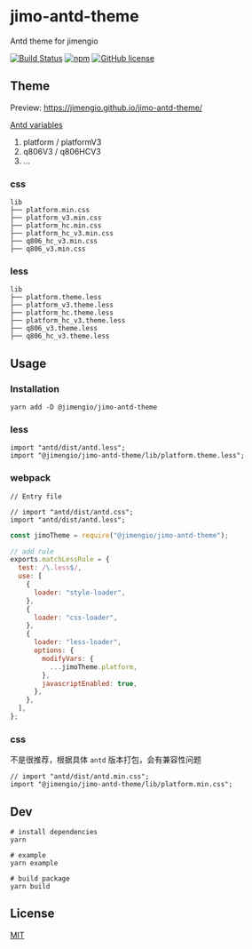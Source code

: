 # jimo-antd-theme

Antd theme for jimengio

[![Build Status](https://travis-ci.org/jimengio/jimo-antd-theme.svg?branch=master)](https://travis-ci.org/jimengio/jimo-antd-theme)
[![npm](https://img.shields.io/npm/v/@jimengio/jimo-antd-theme.svg)](https://www.npmjs.com/package/@jimengio/jimo-antd-theme)
[![GitHub license](https://img.shields.io/github/license/jimengio/jimo-antd-theme)](./LICENSE)

## Theme

Preview: https://jimengio.github.io/jimo-antd-theme/

[Antd variables](https://github.com/ant-design/ant-design/blob/master/components/style/themes/default.less)

1. platform / platformV3
2. q806V3 / q806HCV3
3. ...

### css

```shell
lib
├── platform.min.css
├── platform_v3.min.css
├── platform_hc.min.css
├── platform_hc_v3.min.css
├── q806_hc_v3.min.css
├── q806_v3.min.css
```

### less

```shell
lib
├── platform.theme.less
├── platform_v3.theme.less
├── platform_hc.theme.less
├── platform_hc_v3.theme.less
├── q806_v3.theme.less
├── q806_hc_v3.theme.less
```

## Usage

### Installation

```shell
yarn add -D @jimengio/jimo-antd-theme
```

### less

```tsx
import "antd/dist/antd.less";
import "@jimengio/jimo-antd-theme/lib/platform.theme.less";
```

### webpack

```tsx
// Entry file

// import "antd/dist/antd.css";
import "antd/dist/antd.less";
```

```js
const jimoTheme = require("@jimengio/jimo-antd-theme");

// add rule
exports.matchLessRule = {
  test: /\.less$/,
  use: [
    {
      loader: "style-loader",
    },
    {
      loader: "css-loader",
    },
    {
      loader: "less-loader",
      options: {
        modifyVars: {
          ...jimoTheme.platform,
        },
        javascriptEnabled: true,
      },
    },
  ],
};
```

### css

不是很推荐，根据具体 `antd` 版本打包，会有兼容性问题

```tsx
// import "antd/dist/antd.min.css";
import "@jimengio/jimo-antd-theme/lib/platform.min.css";
```

## Dev

```
# install dependencies
yarn

# example
yarn example

# build package
yarn build
```

## License

[MIT](./LICENSE)
